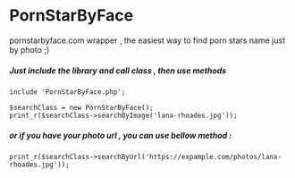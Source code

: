 # PornStarByFace
pornstarbyface.com wrapper , the easiest way to find porn stars name just by photo ;)

##### Just include the library and call class , then use methods

```
include 'PornStarByFace.php';

$searchClass = new PornStarByFace();
print_r($searchClass->searchByImage('lana-rhoades.jpg'));
```
##### or if you have your photo url , you can use bellow method :
```
print_r($searchClass->searchByUrl('https://expample.com/photos/lana-rhoades.jpg'));
```
